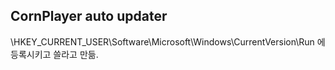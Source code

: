 ## CornPlayer auto updater
\HKEY_CURRENT_USER\Software\Microsoft\Windows\CurrentVersion\Run 에 등록시키고 쓸라고 만듦.

